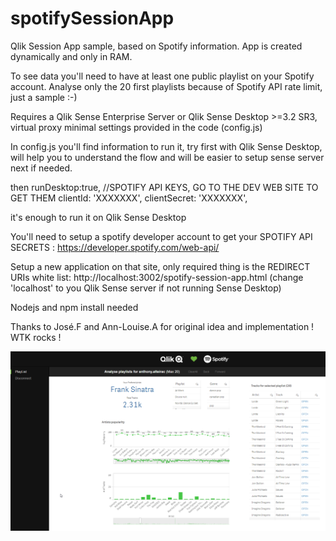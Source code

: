 # spotifySessionApp
Qlik Session App sample, based on Spotify information. App is created dynamically and only in RAM.

To see data you'll need to have at least one public playlist on your Spotify account. Analyse only the 20 first playlists because of Spotify API rate limit, just a sample :-)

Requires a Qlik Sense Enterprise Server or Qlik Sense Desktop >=3.2 SR3, virtual proxy minimal settings provided in the code (config.js)

In config.js you'll find information to run it, try first with Qlik Sense Desktop, will help you to understand the flow and will be easier to setup sense server next if needed.

then 
    runDesktop:true,
    //SPOTIFY API KEYS, GO TO THE DEV WEB SITE TO GET THEM
    clientId: 'XXXXXXX',
    clientSecret: 'XXXXXXX',

it's enough to run it on Qlik Sense Desktop

You'll need to  setup a spotify developer account to get your SPOTIFY API SECRETS : https://developer.spotify.com/web-api/

Setup a new application on that site, only required thing is the REDIRECT URIs white list: http://localhost:3002/spotify-session-app.html (change 'localhost' to you Qlik Sense server if not running Sense Desktop)

Nodejs and npm install needed

Thanks to José.F and Ann-Louise.A for original idea and implementation ! WTK rocks !

![alt text](https://raw.githubusercontent.com/aalteirac/spotifySessionApp/27201dacd1ce35f144ba318e17303729d1921036/thumb.png "screen-shot")
